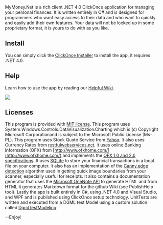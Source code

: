 
MyMoney.Net is a rich client .NET 4.0 ClickOnce application for managing your personal finances. It is written entirely in C# and is designed for programmers who want easy access to their data and who want to quickly and easily add their own features. Your data will not be locked up in some proprietary format, it is yours to do with as you like.

## Install

You can simply click the [ClickOnce Installer](http://www.lovettsoftware.com/Downloads/MyMoney/MyMoney.application) to install the app, it requires
.NET 4.0.  

## Help

Learn  how to use the app by reading our [Helpful Wiki](https://github.com/clovett/MyMoney.Net/wiki).

![](https://github.com/clovett/MyMoney.Net/wiki/Images/Home1.png)

## Licenses

This program is provided with [MIT license](https://opensource.org/licenses/MIT).
This program uses System.Windows.Controls.DataVisualization.Charting which is (c) Copyright Microsoft Corporationand 
is subject to the Microsoft Public License (Ms-PL).
This program uses Stock Quote Service from [Yahoo](http://download.finance.yahoo.com/d/quotes?s=MSFT&f=snl1p).
It also uses Currency Rates from [restfulwebservices.net](http://www.restfulwebservices.net/ServiceContracts/2008/01/ICurrencyService/GetCo).
It uses online Banking information (OFX) from [http://www.ofxhome.com/](http://www.ofxhome.com/) and implements the 
[OFX 1.0 and 2.0 specifications](http://www.ofx.net/).
It uses [SQLite](http://sqlite.org/copyright.html) to store your financial transactions in a local file on your computer.
It also has an implementation of the [Canny edge detection](https://en.wikipedia.org/wiki/Canny_edge_detector) algorithm used in
getting quick image boundaries from your scanner, especially useful for receipts.
It also contains a documentation generator that uses the [Microsoft OneNote API](http://dev.onenote.com/) to generate HTML 
and from HTML it generates Markdown format for the github Wiki (see PublishHelp tool).
Lastly the app is built entirely in C#, using .NET 4.0 and Visual Studio, and WPF and is published using ClickOnce setup technology.
UnitTests are written and executed from a DGML test Model using a custom solution called [DgmlTestModeling](http://www.lovettsoftware.com/Downloads/DgmlTestModel/Readme.htm).

--Enjoy!
